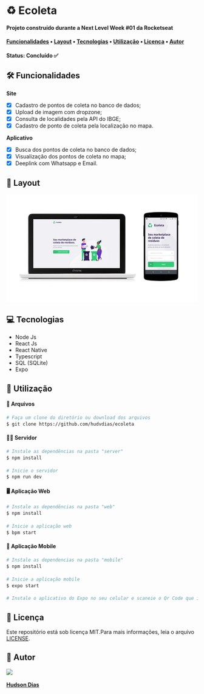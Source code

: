 # ♻ Ecoleta

#### Projeto construído durante a Next Level Week #01 da Rocketseat

#### [Funcionalidades](#funcionalidades) • [Layout](#layout) • [Tecnologias](#tecnologias) • [Utilização](#utilização) • [Licença](#licença) • [Autor](#author)

#### Status: Concluído ✅

## 🛠 Funcionalidades

**Site**

- [x] Cadastro de pontos de coleta no banco de dados;
- [x] Upload de imagem com dropzone;
- [x] Consulta de localidades pela API do IBGE;
- [x] Cadastro de ponto de coleta pela localização no mapa.

**Aplicativo**

- [x] Busca dos pontos de coleta no banco de dados;
- [x] Visualização dos pontos de coleta no mapa;
- [x] Deeplink com Whatsapp e Email.

## 🎨 Layout

<img src="https://github.com/hudvdias/ecoleta/blob/master/Ecoleta%20preview.jpg" alt="Prévia da aplicação do ecoleta" width=720 />

## 💻 Tecnologias

- Node Js
- React Js
- React Native
- Typescript
- SQL (SQLite)
- Expo

## 🚀 Utilização

#### 💾 Arquivos

```bash
# Faça um clone do diretório ou download dos arquivos
$ git clone https://github.com/hudvdias/ecoleta
```

#### 👨‍💻 Servidor

```bash
# Instale as dependências na pasta "server"
$ npm install

# Inicie o servidor
$ npm run dev
```

#### 🖥 Aplicação Web

```bash
# Instale as dependências na pasta "web"
$ npm install

# Inicie a aplicação web
$ bpm start
```

#### 📱 Aplicação Mobile

```bash
# Instale as dependencias na pasta "mobile"
$ npm install

# Inicie a aplicação mobile
$ expo start

# Instale o aplicativo do Expo no seu celular e scaneie o Qr Code que irá aparecer na página do Expo
```

## 📃 Licença

Este repositório está sob licença MIT.Para mais informações, leia o arquivo [LICENSE]().

## 🧑 Autor

<img src="https://avatars3.githubusercontent.com/u/55948533?s=460&u=00a35650bd47d129038ca7b939c529d0b3ff9a3b&v=4" width=100 />

[**Hudson Dias**](https://www.linkedin.com/in/hudvdias/)
